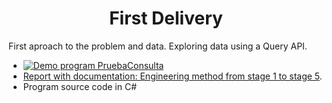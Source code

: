 <h1 align="center">First Delivery</h1>

First aproach to the problem and data. Exploring data using a Query API.



- [![Demo program PruebaConsulta](https://res.cloudinary.com/marcomontalbano/image/upload/v1585885917/video_to_markdown/images/google-drive--1lRtEFq1K4cM2fr4UQKH4WYtFjyyJVqi3-c05b58ac6eb4c4700831b2b3070cd403.jpg)](https://drive.google.com/open?id=1lRtEFq1K4cM2fr4UQKH4WYtFjyyJVqi3 "Demo program PruebaConsulta")
- [Report with documentation: Engineering method from stage 1 to stage 5](https://github.com/ChristianFlor/gas-impact-analyzer-in-crops/blob/master/docs/delivery-1/M%C3%A9todo%20de%20ingenieria.pdf).
- Program source code in C#
